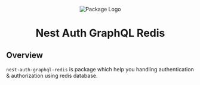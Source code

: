 <p align="center">
  <a target="blank"><img src="https://imgbox.com/XidIGGEo#" alt="Package Logo" /></a>
   <h1 align="center">Nest Auth GraphQL Redis</h1>
</p>

## Overview

`nest-auth-graphql-redis` is package which help you handling authentication & authorization using redis database.
